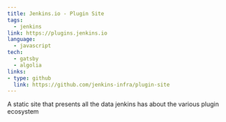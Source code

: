 ```yaml
---
title: Jenkins.io - Plugin Site
tags:
  - jenkins
link: https://plugins.jenkins.io
language:
  - javascript
tech:
  - gatsby
  - algolia
links:
- type: github
  link: https://github.com/jenkins-infra/plugin-site
---
```

A static site that presents all the data jenkins has about the various plugin ecosystem

